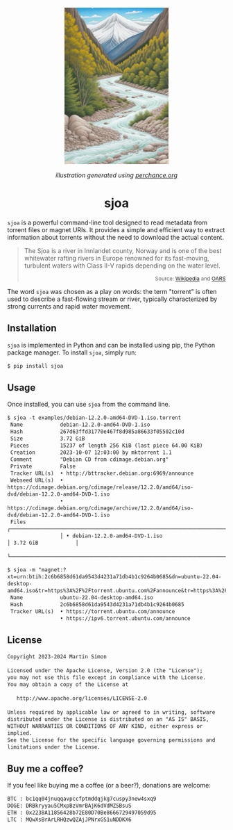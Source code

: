 <p align="center"><img src="./assets/sjoa.jpg" width=240></img></p>
<p align="center"><i>illustration generated using <a href="https://perchance.org/ai-pixel-art-generator">perchance.org</a></i></p>

<h1 align="center">sjoa</h1>

`sjoa` is a powerful command-line tool designed to read metadata from torrent
files or magnet URIs. It provides a simple and efficient way to extract
information about torrents without the need to download the actual content.

> The Sjoa is a river in Innlandet county, Norway and is one of the best
> whitewater rafting rivers in Europe renowned for its fast-moving, turbulent
> waters with Class II-V rapids depending on the water level.
>
> <p style="font-size: 12px" align="right">
>     Source: <a href="https://en.wikipedia.org/wiki/Sjoa">Wikipedia</a>
> and <a href="https://www.oars.com/blog/best-whitewater-rafting-in-europe/">OARS</a>
> </p>

The word `sjoa` was chosen as a play on words: the term "torrent" is often used
to describe a fast-flowing stream or river, typically characterized by strong
currents and rapid water movement.

## Installation

`sjoa` is implemented in Python and can be installed using pip, the Python
package manager. To install `sjoa`, simply run:

```bash
$ pip install sjoa
```

## Usage

Once installed, you can use `sjoa` from the command line.

```
$ sjoa -t examples/debian-12.2.0-amd64-DVD-1.iso.torrent
 Name            debian-12.2.0-amd64-DVD-1.iso
 Hash            267d63ffd31770e467f8d985a86633f05502c10d
 Size            3.72 GiB
 Pieces          15237 of length 256 KiB (last piece 64.00 KiB)
 Creation        2023-10-07 12:03:00 by mktorrent 1.1
 Comment         "Debian CD from cdimage.debian.org"
 Private         False
 Tracker URL(s)  • http://bttracker.debian.org:6969/announce
 Webseed URL(s)  • https://cdimage.debian.org/cdimage/release/12.2.0/amd64/iso-dvd/debian-12.2.0-amd64-DVD-1.iso
                 • https://cdimage.debian.org/cdimage/archive/12.2.0/amd64/iso-dvd/debian-12.2.0-amd64-DVD-1.iso
 Files           ┌───────────────────────────────────────────────────────────────────────┬─────────────────────┐
                 │ • debian-12.2.0-amd64-DVD-1.iso                                       │ 3.72 GiB            │
                 └───────────────────────────────────────────────────────────────────────┴─────────────────────┘
```

```
$ sjoa -m "magnet:?xt=urn:btih:2c6b6858d61da9543d4231a71db4b1c9264b0685&dn=ubuntu-22.04-desktop-amd64.iso&tr=https%3A%2F%2Ftorrent.ubuntu.com%2Fannounce&tr=https%3A%2F%2Fipv6.torrent.ubuntu.com%2Fannounce"
 Name            ubuntu-22.04-desktop-amd64.iso
 Hash            2c6b6858d61da9543d4231a71db4b1c9264b0685
 Tracker URL(s)  • https://torrent.ubuntu.com/announce
                 • https://ipv6.torrent.ubuntu.com/announce
```

## License

```
Copyright 2023-2024 Martin Simon

Licensed under the Apache License, Version 2.0 (the "License");
you may not use this file except in compliance with the License.
You may obtain a copy of the License at

   http://www.apache.org/licenses/LICENSE-2.0

Unless required by applicable law or agreed to in writing, software
distributed under the License is distributed on an "AS IS" BASIS,
WITHOUT WARRANTIES OR CONDITIONS OF ANY KIND, either express or implied.
See the License for the specific language governing permissions and
limitations under the License.
```

## Buy me a coffee?

If you feel like buying me a coffee (or a beer?), donations are welcome:

```
BTC : bc1qq04jnuqqavpccfptmddqjkg7cuspy3new4sxq9
DOGE: DRBkryyau5CMxpBzVmrBAjK6dVdMZSBsuS
ETH : 0x2238A11856428b72E80D70Be8666729497059d95
LTC : MQwXsBrArLRHQzwQZAjJPNrxGS1uNDDKX6
```
